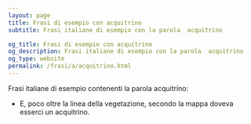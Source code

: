 ```yaml
---
layout: page
title: Frasi di esempio con acquitrino 
subtitle: Frasi italiane di esempio con la parola  acquitrino

og_title: Frasi di esempio con acquitrino 
og_description: Frasi italiane di esempio con la parola  acquitrino
og_type: website
permalink: /frasi/a/acquitrino.html
---
```


Frasi italiane di esempio contenenti la parola acquitrino:


- E, poco oltre la linea della vegetazione, secondo la mappa doveva esserci un acquitrino.
